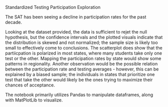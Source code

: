 Standardized Testing Participation Exploration

The SAT has been seeing a decline in participation rates for the past decade. 

Looking at the dataset provided, the data is sufficient to rejet the null hypothesis, but the confidence intervals and the plotted visuals indicate that the distribution is skewed and not normalized; the sample size is likely too small to effectively come to conclusions. The scatterplot does show that the partiicpation is polarized in most states, where many students take only one test or the other. Mapping the participation rates by state would show some patterns in regionality. Another observation would be the possible relation between the participation rate and testing averages - however, this can be explained by a biased sample; the individuals in states that prioritize one test that take the other would likely be the ones trying to maximize their chances of acceptance.

The notebook primarily utilizes Pandas to manipulate dataframes, along with MatPlotLib to visualize. 
